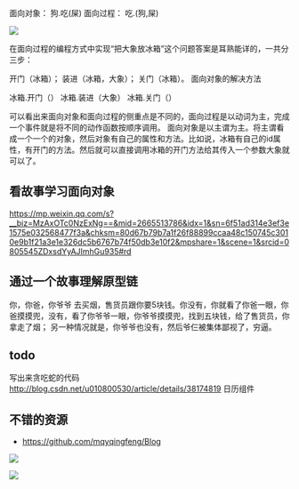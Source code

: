 面向对象： 狗.吃(屎)
面向过程： 吃.(狗,屎)


![](http://7fvanf.com1.z0.glb.clouddn.com/17-10-29/80263032.jpg)



在面向过程的编程方式中实现“把大象放冰箱”这个问题答案是耳熟能详的，一共分三步：

开门（冰箱）；
装进（冰箱，大象）；
关门（冰箱）。
面向对象的解决方法

冰箱.开门（）
冰箱.装进（大象）
冰箱.关门（）

可以看出来面向对象和面向过程的侧重点是不同的，面向过程是以动词为主，完成一个事件就是将不同的动作函数按顺序调用。
面向对象是以主谓为主。将主谓看成一个一个的对象，然后对象有自己的属性和方法。比如说，冰箱有自己的id属性，有开门的方法。然后就可以直接调用冰箱的开门方法给其传入一个参数大象就可以了。



## 看故事学习面向对象
https://mp.weixin.qq.com/s?__biz=MzAxOTc0NzExNg==&mid=2665513786&idx=1&sn=6f51ad314e3ef3e1575e032568477f3a&chksm=80d67b79b7a1f26f88899ccaa48c150745c3010e9b1f21a3e1e326dc5b6767b74f50db3e10f2&mpshare=1&scene=1&srcid=0805545ZDxsdYyAJImhGu935#rd

## 通过一个故事理解原型链
你，你爸，你爷爷 去买烟，售货员跟你要5块钱。你没有，你就看了你爸一眼，你爸摸摸兜，没有，看了你爷爷一眼，你爷爷摸摸兜，找到五块钱，给了售货员，你拿走了烟；
另一种情况就是，你爷爷也没有，然后爷仨被集体鄙视了，穷逼。

## todo
写出来贪吃蛇的代码
http://blog.csdn.net/u010800530/article/details/38174819
日历组件

## 不错的资源
- https://github.com/mqyqingfeng/Blog

![](http://www.runoob.com/wp-content/uploads/2016/05/animals.png)

![](http://www.runoob.com/wp-content/uploads/2016/05/1462335800-8110-classes-and-objects.jpg)
